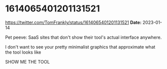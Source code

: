 # 1614065401201131521
https://twitter.com/TomFrankly/status/1614065401201131521
**Date:** 2023-01-14

Pet peeve: SaaS sites that don't show their tool's actual interface anywhere.

I don't want to see your pretty minimalist graphics that approximate what the tool looks like

SHOW ME THE TOOL
